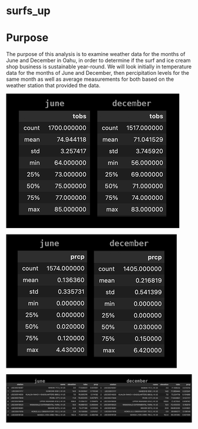 # surfs_up

# Purpose 

The purpose of this analysis is to examine weather data for the months of June and December in Oahu, in order to determine if the surf and ice cream shop business is sustainable year-round. We will look initially in temperature data for the months of June and December, then percipitation levels for the same month as well as average measurements for both based on the weather station that provided the data. 

![](images/tobs_compare.png)

![](images/prec_compare.png)

![](images/stations_compare.png)
